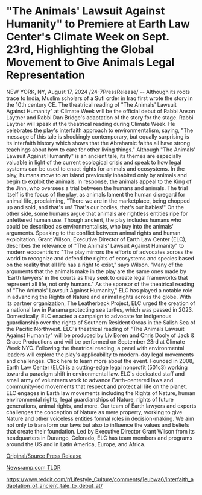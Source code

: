 # "The Animals' Lawsuit Against Humanity" to Premiere at Earth Law Center's Climate Week on Sept. 23rd, Highlighting the Global Movement to Give Animals Legal Representation

NEW YORK, NY, August 17, 2024 /24-7PressRelease/ -- Although its roots trace to India, Muslim scholars of a Sufi order in Iraq first wrote the story in the 10th century CE. The theatrical reading of "The Animals' Lawsuit Against Humanity" at Climate Week will be the official debut of Rabbi Anson Laytner and Rabbi Dan Bridge's adaptation of the story for the stage.  Rabbi Laytner will speak at the theatrical reading during Climate Week. He celebrates the play's interfaith approach to environmentalism, saying, "The message of this tale is shockingly contemporary, but equally surprising is its interfaith history which shows that the Abrahamic faiths all have strong teachings about how to care for other living things."  Although "The Animals' Lawsuit Against Humanity" is an ancient tale, its themes are especially valuable in light of the current ecological crisis and speak to how legal systems can be used to enact rights for animals and ecosystems. In the play, humans move to an island previously inhabited only by animals and begin to exploit the animals. In response, the animals appeal to the King of the Jinn, who oversees a trial between the humans and animals. The trial itself is the focus of the play, as animals lament the human disregard for animal life, proclaiming, "There we are in the marketplace, being chopped up and sold, and that's us! That's our bodies, that's our babies!" On the other side, some humans argue that animals are rightless entities ripe for unfettered human use. Though ancient, the play includes humans who could be described as environmentalists, who buy into the animals' arguments.   Speaking to the conflict between animal rights and human exploitation, Grant Wilson, Executive Director of Earth Law Center (ELC), describes the relevance of "The Animals' Lawsuit Against Humanity" to modern ecocentrism: "The play mirrors the efforts of advocates across the world to recognize and defend the rights of ecosystems and species based on the reality that all life has a right to exist," says Wilson. "Many of the arguments that the animals make in the play are the same ones made by 'Earth lawyers' in the courts as they seek to create legal frameworks that represent all life, not only humans."   As the sponsor of the theatrical reading of "The Animals' Lawsuit Against Humanity," ELC has played a notable role in advancing the Rights of Nature and animal rights across the globe. With its partner organization, The Leatherback Project, ELC urged the creation of a national law in Panama protecting sea turtles, which was passed in 2023. Domestically, ELC enacted a campaign to advocate for Indigenous guardianship over the rights of Southern Resident Orcas in the Salish Sea of the Pacific Northwest.   ELC's theatrical reading of "The Animals Lawsuit Against Humanity" will be produced by Liv Boren and Chris Dooly of Jack & Grace Productions and will be performed on September 23rd at Climate Week NYC. Following the theatrical reading, a panel with environmental leaders will explore the play's applicability to modern-day legal movements and challenges.   Click here to learn more about the event.  Founded in 2008, Earth Law Center (ELC) is a cutting-edge legal nonprofit (501c3) working toward a paradigm shift in environmental law. ELC's dedicated staff and small army of volunteers work to advance Earth-centered laws and community-led movements that respect and protect all life on the planet. ELC engages in Earth law movements including the Rights of Nature, human environmental rights, legal guardianships of Nature, rights of future generations, animal rights, and more.  Our team of Earth lawyers and experts challenges the conception of Nature as mere property, working to give Nature and other voiceless entities formal roles in decision-making. We aim not only to transform our laws but also to influence the values and beliefs that create their foundation. Led by Executive Director Grant Wilson from its headquarters in Durango, Colorado, ELC has team members and programs around the US and in Latin America, Europe, and Africa. 

[Original/Source Press Release](https://www.24-7pressrelease.com/press-release/513542/the-animals-lawsuit-against-humanity-to-premiere-at-earth-law-centers-climate-week-on-sept-23rd-highlighting-the-global-movement-to-give-animals-legal-representation)
                    

[Newsramp.com TLDR](None) 

https://www.reddit.com/r/Lifestyle_Culture/comments/1eubwa6/interfaith_adaptation_of_ancient_tale_to_debut_at/
